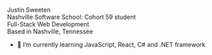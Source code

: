 Justin Sweeten <br>
Nashville Software School: Cohort 59 student <br>
Full-Stack Web Development <br>
Based in Nashville, Tennessee <br>

- 🌱 I’m currently learning JavaScript, React, C# and .NET framework

<!--
**jsweeten/jsweeten** is a ✨ _special_ ✨ repository because its `README.md` (this file) appears on your GitHub profile.

Here are some ideas to get you started:

- 🔭 I’m currently working on ...

- 👯 I’m looking to collaborate on ...
- 🤔 I’m looking for help with ...
- 💬 Ask me about ...
- 📫 How to reach me: ...
- 😄 Pronouns: ...
- ⚡ Fun fact: ...
-->
